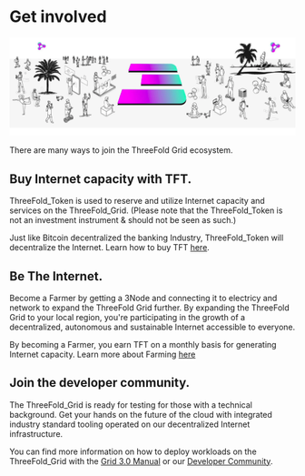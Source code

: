 # Get involved

![](img/get_involved.png)

There are many ways to join the ThreeFold Grid ecosystem.

## Buy Internet capacity with TFT.

ThreeFold_Token is used to reserve and utilize Internet capacity and services on the ThreeFold_Grid. (Please note that the ThreeFold_Token is not an investment instrument & should not be seen as such.)

Just like Bitcoin decentralized the banking Industry, ThreeFold_Token will decentralize the Internet. Learn how to buy TFT [here](how_to_buy).

## Be The Internet.

Become a Farmer by getting a 3Node and connecting it to electricy and network to expand the ThreeFold Grid further. By expanding the ThreeFold Grid to your local region, you're participating in the growth of a decentralized, autonomous and sustainable Internet accessible to everyone. 

By becoming a Farmer, you earn TFT on a monthly basis for generating Internet capacity. Learn more about Farming [here](farming_intro)

## Join the developer community.

The ThreeFold_Grid is ready for testing for those with a technical background. Get your hands on the future of the cloud with integrated industry standard tooling operated on our decentralized Internet infrastructure.

You can find more information on how to deploy workloads on the  ThreeFold_Grid with the [Grid 3.0 Manual](manual3) or our [Developer Community](https://t.me/threefoldtesting).

<!-- ## Get Your Hands Dirty: Offer Support!

If you have the time and would like to get involved in supporting the Foundation, please let us know either on [the forum](https://forum.threefold.io) or by emailing us at info@threefold.io. Based on your background and interests, we'll find a way to get you involved.

## Build Community: Spread the Word!

We have a few places where you can find regular / updated content:

- [Announcement Telegram Channel](https://t.me/threefoldnews)
- [Forum](https://forum.threefold.io)
- [Website](https://threefold.io)
- [Facebook](https://facebook.com/ThreeFold.io)
- [LinkedIn](https://linkedin.com/company/threefold-foundation/)
- [Twitter](https://twitter.com/threefold_io)
- [Blog](https://threefold.io/blog)
- [YouTube](https://youtube.com/c/ThreeFoldFoundation)

Please follow along and feel free to share with your networks when you are inspired to do so. Remember it's always best to add a line of text or two when you share the post rather than just hitting "share now." If you don't know what we're talking about, reach out to spreadtheword@threefold.io and we'll walk you through it.

Additionally, we have [a folder in this section](threefold_content) with shareable content you can simply download and post on your social network or messaging platform of choice.

### Introduce Someone Specific to ThreeFold

While blasting your network might be effective, we'd really recommend thinking about who specifically in your circles would be interested in what we are building, and getting in touch with them one-on-one.

Are you connected with people who want to do good for the planet? Make sure they know about the challenges of today's Internet and the reasons [why we're doing what we're doing](https://consciousinternet.org/about).

Encourage them to follow along and spread the word with their own networks. Do you know developers or IT professionals? Invite them to check out our [peer-to-peer cloud](https://cloud.threefold.io) or join [our testing community](https://t.me/joinchat/BwOvOxxgK59GmRoZ2_sM0w). Have any friends who are journalists or run podcasts? We'd love to talk with them (spreadtheword@threefold.io).

We believe heavily in the network effect. Say for example that there are 5,000 people in our community. If each existing person introduced even just one new person each week to ThreeFold, and then they all did the same the following week, we'd have 80,000 people in our community in one month.

- Week 1: 5,000 existing + 5,000 new = 10,000 total
- Week 2: 10,000 existing + 10,0000 new = 20,000 total
- Week 3: 20,000 existing + 20,000 new = 40,000 total
- Week 4: 40,000 existing + 40,000 new = 80,000 total

You know best how to get in touch with the people in your circles so we'll leave it to you. But again, we're here to help if you're stuck!

### Help Us Form a New Partnership

We believe strongly that partnerships are the way forward. We have built a responsible solution / foundation for conscious organizations. Dozens of organizations have already signed on or expressed their intent to sign on to move to and/or build on top of the ThreeFold_Grid – and we invite more to do the same.

Learn more about our existing ecosystem at:

[ThreeFold Partners](https://farming.threefold.io/partners)
[The Alliance for a Conscious Internet](https://consciousinternet.org)

### Seek Out New Communities

There are many groups on Facebook and LinkedIn, for example, that would and should be interested in what we are building. All it takes is a bit of digging to find them. Once you do, introduce yourself and share a bit about ThreeFold. Tap into what the group or community is all about.

Importantly, PLEASE avoid "spamming" as much as possible (just blasting about ThreeFold without any context, or posting across many groups at the same time). -->